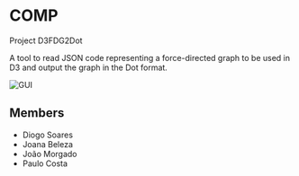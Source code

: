 # COMP

Project D3FDG2Dot

A tool to read JSON code representing a force-directed graph to be used in D3 and
output the graph in the Dot format.

![GUI](http://i.imgur.com/kdsUbIu.png)

Members
-
- Diogo Soares
- Joana Beleza
- João Morgado
- Paulo Costa
